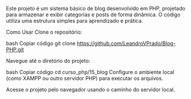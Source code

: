 Este projeto é um sistema básico de blog desenvolvido em PHP, projetado para armazenar e exibir categorias e posts de forma dinâmica. O código utiliza uma estrutura simples para aprendizado e prática.

Como Usar
Clone o repositório:

bash
Copiar código
git clone https://github.com/LeandroVPrado/Blog-PHP.git

Navegue até o diretório do projeto:

bash
Copiar código
cd curso_php/15_blog
Configure o ambiente local (como XAMPP ou outro servidor PHP) para executar os arquivos.

Acesse o projeto pelo navegador usando o caminho do servidor local.
